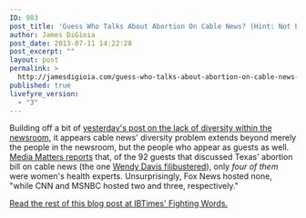 ```yaml
---
ID: 983
post_title: 'Guess Who Talks About Abortion On Cable News? (Hint: Not Experts)'
author: James DiGioia
post_date: 2013-07-11 14:22:28
post_excerpt: ""
layout: post
permalink: >
  http://jamesdigioia.com/guess-who-talks-about-abortion-on-cable-news-hint-not-experts/
published: true
livefyre_version:
  - "3"
---
```

Building off a bit of [yesterday's post on the lack of diversity within the newsroom][1], it appears cable news' diversity problem extends beyond merely the people in the newsroom, but the people who appear as guests as well. [Media Matters reports][2] that, of the 92 guests that discussed Texas' abortion bill on cable news (the one [Wendy Davis filibustered][3]), only *four of them* were women's health experts. Unsurprisingly, Fox News hosted none, "while CNN and MSNBC hosted two and three, respectively."

[Read the rest of this blog post at IBTimes' Fighting Words.][4]

 [1]: http://www.ibtimes.com/fighting-words/lack-diversity-newsroom-bad-society-1340723 "The Lack Of Diversity In The Newsroom Is Bad For Society"
 [2]: http://mediamatters.org/research/2013/07/10/on-cable-news-womens-health-experts-noticeably/194818
 [3]: http://www.ibtimes.com/sen-wendy-davis-filibuster-texas-abortion-bill-defeat-tuesday-deadline-looms-1322053 "Sen. Wendy Davis To Filibuster Texas Abortion Bill To Defeat As Tuesday Deadline Looms"
 [4]: http://www.ibtimes.com/fighting-words/guess-who-talks-about-abortion-cable-news-hint-not-experts-1342639 "Guess Who Talks About Abortion On Cable News? (Hint: Not Experts)"
